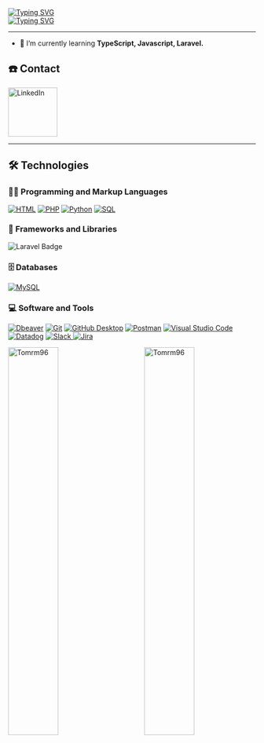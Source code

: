 <a href="https://git.io/typing-svg">
    <img src="https://readme-typing-svg.demolab.com?font=Fira+Code&size=28&pause=800&color=FF0000&center=true&repeat=false&width=1000&lines=Tom+Rutter" alt="Typing SVG" />
</a>
<br>
<a href="https://git.io/typing-svg">
    <img src="https://readme-typing-svg.demolab.com?font=Fira+Code&size=25&pause=800&color=5EFF09&center=true&repeat=false&width=1000&lines=Aspiring+Backend+Developer" alt="Typing SVG" />
</a>

<hr>

- 🌱 I’m currently learning **TypeScript, Javascript, Laravel.**

<h2>☎️ Contact</h2>
<a href="https://www.linkedin.com/in/tomrutter196/">
    <img width="100px" alt="LinkedIn" title="LinkedIn" src="https://img.shields.io/badge/LinkedIn-0077B5?style=for-the-badge&logo=linkedin&logoColor=white" />
</a>

<hr>

<h2>🛠️ Technologies</h2>

<h3>👨‍💻 Programming and Markup Languages</h3>

<p>
    <a href="#"><img alt="HTML" src="https://img.shields.io/badge/HTML-E34F26.svg?logo=html5&logoColor=white&style=for-the-badge"></a>
    <a href="#"><img alt="PHP" src="https://img.shields.io/badge/PHP-777BB4.svg?logo=php&logoColor=white&style=for-the-badge"></a>
    <a href="#"><img alt="Python" src="https://img.shields.io/badge/Python-14354C.svg?logo=python&logoColor=white&style=for-the-badge"></a>
    <a href="#"><img alt="SQL" src="https://custom-icon-badges.demolab.com/badge/SQL-025E8C.svg?logo=database&logoColor=white&style=for-the-badge"></a>
</p>

<h3>🧰 Frameworks and Libraries</h3>

<p>
    <img src="https://img.shields.io/badge/Laravel-v8.x-orange?logo=laravel&logoColor=white&style=for-the-badge" alt="Laravel Badge">
</p>

<h3>🗄️ Databases</h3>

<p>
    <a href="#"><img alt="MySQL" src="https://img.shields.io/badge/MySQL-00f.svg?logo=mysql&logoColor=white&style=for-the-badge"></a>
</p>

<h3>💻 Software and Tools</h3>

<p>
    <a href="#"><img alt="Dbeaver" src="https://custom-icon-badges.demolab.com/badge/-Dbeaver-372923?logo=dbeaver-mono&logoColor=white&style=for-the-badge"></a>
    <a href="#"><img alt="Git" src="https://img.shields.io/badge/Git-F05033.svg?logo=git&logoColor=white&style=for-the-badge"></a>
    <a href="#"><img alt="GitHub Desktop" src="https://img.shields.io/badge/GitHub%20Desktop-8034A9.svg?logo=github&logoColor=white&style=for-the-badge"></a>
    <a href="#"><img alt="Postman" src="https://img.shields.io/badge/Postman-FF6C37?logo=postman&logoColor=white&style=for-the-badge"></a>
    <a href="#"><img alt="Visual Studio Code" src="https://img.shields.io/badge/Visual%20Studio%20Code-0078d7.svg?logo=visual-studio-code&logoColor=white&style=for-the-badge"></a>
    <a href="#"><img alt="Datadog" src="https://img.shields.io/badge/Datadog-632CA6?logo=datadog&logoColor=white&style=for-the-badge"></a>
    <a href="https://slack.com/intl/en-tr/" target="_blank">
        <img alt="Slack" src="https://img.shields.io/badge/Slack-4A154B?logo=slack&logoColor=white&style=for-the-badge" />
    </a>
    <a href="https://jira.atlassian.com/" target="_blank">
        <img alt="Jira" src="https://img.shields.io/badge/Jira-0052CC?logo=jira&logoColor=white&style=for-the-badge" />
    </a>
</p>


<p>
    <img align="left" src="https://github-readme-stats.vercel.app/api/top-langs?username=Tomrm96&show_icons=true&theme=radical&locale=en&layout=compact" alt="Tomrm96" width="45%" /> &nbsp;
    <img align="right" src="https://github-readme-stats.vercel.app/api?username=Tomrm96&show_icons=true&theme=dark&locale=en" alt="Tomrm96" width="45%" />
</p>
